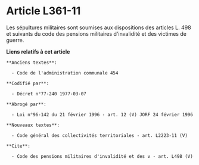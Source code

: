 # Article L361-11

Les sépultures militaires sont soumises aux dispositions des articles L. 498 et suivants du code des pensions militaires
d'invalidité et des victimes de guerre.

**Liens relatifs à cet article**

	**Anciens textes**:

	  - Code de l'administration communale 454

	**Codifié par**:

	  - Décret n°77-240 1977-03-07

	**Abrogé par**:

	  - Loi n°96-142 du 21 février 1996 - art. 12 (V) JORF 24 février 1996

	**Nouveaux textes**:

	  - Code général des collectivités territoriales - art. L2223-11 (V)

	**Cite**:

	  - Code des pensions militaires d'invalidité et des v - art. L498 (V)
